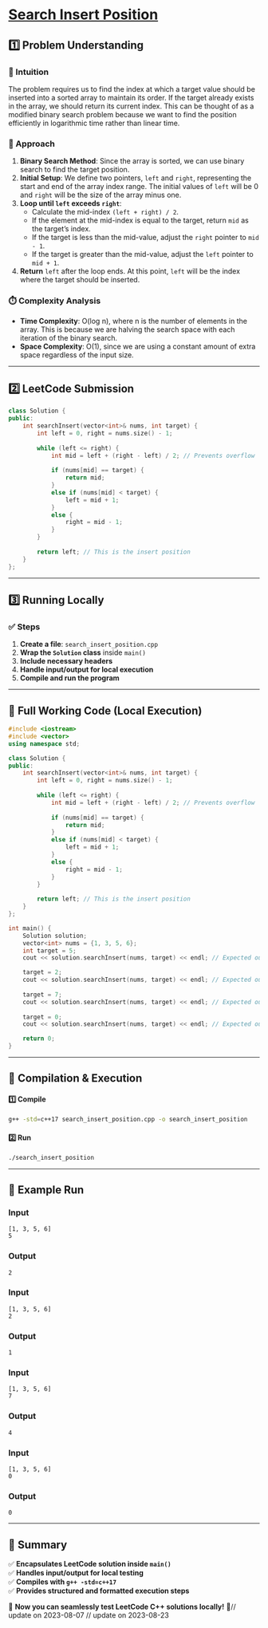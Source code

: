 # **[Search Insert Position](https://leetcode.com/problems/search-insert-position/description/)**  

## **1️⃣ Problem Understanding**  
### **📌 Intuition**  
The problem requires us to find the index at which a target value should be inserted into a sorted array to maintain its order. If the target already exists in the array, we should return its current index. This can be thought of as a modified binary search problem because we want to find the position efficiently in logarithmic time rather than linear time.

### **🚀 Approach**  
1. **Binary Search Method**: Since the array is sorted, we can use binary search to find the target position. 
2. **Initial Setup**: We define two pointers, `left` and `right`, representing the start and end of the array index range. The initial values of `left` will be 0 and `right` will be the size of the array minus one.
3. **Loop until `left` exceeds `right`**:
   - Calculate the mid-index `(left + right) / 2`.
   - If the element at the mid-index is equal to the target, return `mid` as the target’s index.
   - If the target is less than the mid-value, adjust the `right` pointer to `mid - 1`.
   - If the target is greater than the mid-value, adjust the `left` pointer to `mid + 1`.
4. **Return** `left` after the loop ends. At this point, `left` will be the index where the target should be inserted.

### **⏱️ Complexity Analysis**  
- **Time Complexity**: O(log n), where n is the number of elements in the array. This is because we are halving the search space with each iteration of the binary search.
- **Space Complexity**: O(1), since we are using a constant amount of extra space regardless of the input size.

---  

## **2️⃣ LeetCode Submission**  
```cpp
class Solution {
public:
    int searchInsert(vector<int>& nums, int target) {
        int left = 0, right = nums.size() - 1;
        
        while (left <= right) {
            int mid = left + (right - left) / 2; // Prevents overflow
            
            if (nums[mid] == target) {
                return mid;
            } 
            else if (nums[mid] < target) {
                left = mid + 1;
            } 
            else {
                right = mid - 1;
            }
        }
        
        return left; // This is the insert position
    }
};
```  

---  

## **3️⃣ Running Locally**  
### **✅ Steps**  
1. **Create a file**: `search_insert_position.cpp`  
2. **Wrap the `Solution` class** inside `main()`  
3. **Include necessary headers**  
4. **Handle input/output for local execution**  
5. **Compile and run the program**  

---  

## **📝 Full Working Code (Local Execution)**  
```cpp
#include <iostream>
#include <vector>
using namespace std;

class Solution {
public:
    int searchInsert(vector<int>& nums, int target) {
        int left = 0, right = nums.size() - 1;
        
        while (left <= right) {
            int mid = left + (right - left) / 2; // Prevents overflow
            
            if (nums[mid] == target) {
                return mid;
            } 
            else if (nums[mid] < target) {
                left = mid + 1;
            } 
            else {
                right = mid - 1;
            }
        }
        
        return left; // This is the insert position
    }
};

int main() {
    Solution solution;
    vector<int> nums = {1, 3, 5, 6};
    int target = 5;
    cout << solution.searchInsert(nums, target) << endl; // Expected output: 2

    target = 2;
    cout << solution.searchInsert(nums, target) << endl; // Expected output: 1
    
    target = 7;
    cout << solution.searchInsert(nums, target) << endl; // Expected output: 4
    
    target = 0;
    cout << solution.searchInsert(nums, target) << endl; // Expected output: 0

    return 0;
}
```  

---  

## **🔧 Compilation & Execution**  
#### **1️⃣ Compile**  
```bash
g++ -std=c++17 search_insert_position.cpp -o search_insert_position
```  

#### **2️⃣ Run**  
```bash
./search_insert_position
```  

---  

## **🎯 Example Run**  
### **Input**  
```
[1, 3, 5, 6]
5
```  
### **Output**  
```
2
```  

### **Input**  
```
[1, 3, 5, 6]
2
```  
### **Output**  
```
1
```  

### **Input**  
```
[1, 3, 5, 6]
7
```  
### **Output**  
```
4
```  

### **Input**  
```
[1, 3, 5, 6]
0
```  
### **Output**  
```
0
```  

---  

## **📌 Summary**  
✅ **Encapsulates LeetCode solution inside `main()`**  
✅ **Handles input/output for local testing**  
✅ **Compiles with `g++ -std=c++17`**  
✅ **Provides structured and formatted execution steps**  

🚀 **Now you can seamlessly test LeetCode C++ solutions locally!** 🚀// update on 2023-08-07
// update on 2023-08-23
